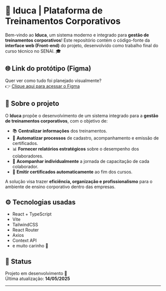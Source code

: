 # 🧠 Iduca | Plataforma de Treinamentos Corporativos

Bem-vindo ao **Iduca**, um sistema moderno e integrado para **gestão de treinamentos corporativos**! Este repositório contém o código-fonte da **interface web (Front-end)** do projeto, desenvolvido como trabalho final do curso técnico no SENAI. 🎓

## 🌐 Link do protótipo (Figma)
Quer ver como tudo foi planejado visualmente?  
👉 [Clique aqui para acessar o Figma](https://www.figma.com/design/P57LINxT8pqIO82RMSCefZ/Iduca_official?node-id=0-1&t=VfNNpWvoVvXKX9id-1)

## 🧩 Sobre o projeto

O **Iduca** propõe o desenvolvimento de um sistema integrado para a **gestão de treinamentos corporativos**, com o objetivo de:

- 📚 **Centralizar informações** dos treinamentos.
- 🤖 **Automatizar processos** de cadastro, acompanhamento e emissão de certificados.
- 📊 **Fornecer relatórios estratégicos** sobre o desempenho dos colaboradores.
- 🎯 **Acompanhar individualmente** a jornada de capacitação de cada colaborador.
- 🧾 **Emitir certificados automaticamente** ao fim dos cursos.

A solução visa trazer **eficiência, organização e profissionalismo** para o ambiente de ensino corporativo dentro das empresas.

## ⚙️ Tecnologias usadas

- React + TypeScript
- Vite
- TailwindCSS
- React Router
- Axios
- Context API
- e muito carinho 💖

## 🚧 Status

Projeto em desenvolvimento 🚀  
Última atualização: **14/05/2025**

---

